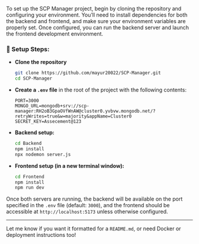To set up the SCP Manager project, begin by cloning the repository and configuring your environment. You’ll need to install dependencies for both the backend and frontend, and make sure your environment variables are properly set. Once configured, you can run the backend server and launch the frontend development environment.

### 🔧 Setup Steps:

- **Clone the repository**
  ```bash
  git clone https://github.com/mayur20022/SCP-Manager.git
  cd SCP-Manager
  ```

- **Create a `.env` file** in the root of the project with the following contents:
  ```
  PORT=3000
  MONGO_URL=mongodb+srv://scp-manager:RH2oB3GpaOVfWnAW@cluster0.yvbvw.mongodb.net/?retryWrites=true&w=majority&appName=Cluster0
  SECRET_KEY=Assecement@123
  ```

- **Backend setup:**
  ```bash
  cd Backend
  npm install
  npx nodemon server.js
  ```

- **Frontend setup (in a new terminal window):**
  ```bash
  cd Frontend
  npm install
  npm run dev
  ```

Once both servers are running, the backend will be available on the port specified in the `.env` file (default: `3000`), and the frontend should be accessible at `http://localhost:5173` unless otherwise configured.

---

Let me know if you want it formatted for a `README.md`, or need Docker or deployment instructions too!
